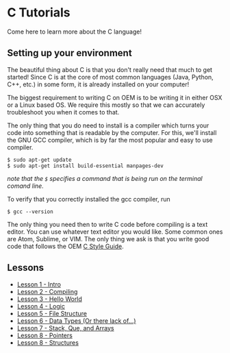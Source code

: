 # C Tutorials
Come here to learn more about the C language!

## Setting up your environment
The beautiful thing about C is that you don't really need that much to get started! Since C is at the core of most common languages (Java, Python, C++, etc.) in some form, it is already installed on your computer!

The biggest requirement to writing C on OEM is to be writing it in either OSX or a Linux based OS. We require this mostly so that we can accurately troubleshoot you when it comes to that. 

The only thing that you do need to install is a compiler which turns your code into something that is readable by the computer. For this, we'll install the GNU GCC compiler, which is by far the most popular and easy to use compiler.

```
$ sudo apt-get update
$ sudo apt-get install build-essential manpages-dev
```
*note that the `$` specifies a command that is being run on the terminal comand line.*

To verify that you correctly installed the gcc compiler, run

```
$ gcc --version
```

The only thing you need then to write C code before compiling is a text editor. You can use whatever text editor you would like. Some common ones are Atom, Sublime, or VIM. The only thing we ask is that you write good code that follows the OEM [C Style Guide](Style_guide.md).

## Lessons
- [Lesson 1 - Intro](Intro.md)
- [Lesson 2 - Compiling](Compiling.md) 
- [Lesson 3 - Hello World](Hello_world.md) 
- [Lesson 4 - Logic](Logic.md)
- [Lesson 5 - File Structure](File_structure.md)
- [Lesson 6 - Data Types (Or there lack of...)](Data_types.md)
- [Lesson 7 - Stack, Que, and Arrays](Stacks_etc.md)
- [Lesson 8 - Pointers](Pointers.md (coming soon))
- [Lesson 8 - Structures](Structures.md (coming soon))
